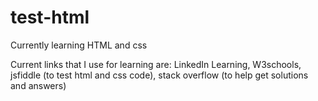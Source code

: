 # test-html 

Currently learning HTML and css

Current links that I use for learning are: 
LinkedIn Learning,
W3schools,
jsfiddle (to test html and css code),
stack overflow (to help get solutions and answers)